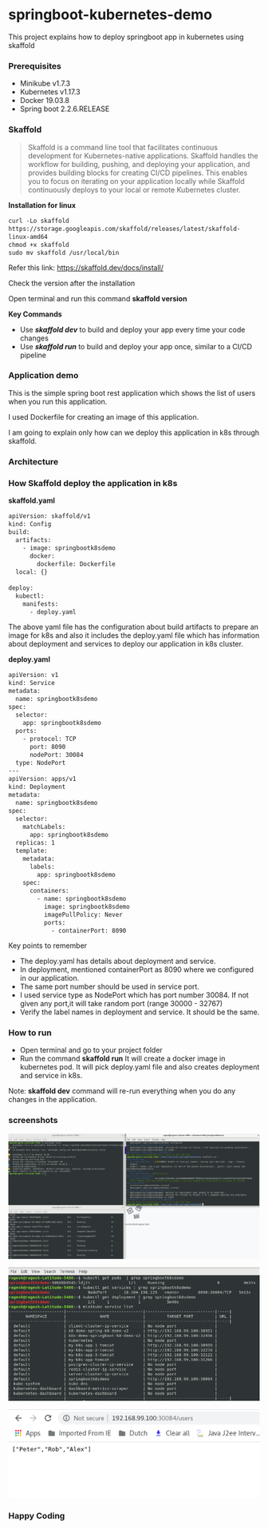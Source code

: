 # springboot-kubernetes-demo
This project explains how to deploy springboot app in kubernetes using skaffold

### Prerequisites

* Minikube v1.7.3
* Kubernetes v1.17.3
* Docker 19.03.8
* Spring boot 2.2.6.RELEASE

### Skaffold

>Skaffold is a command line tool that facilitates continuous development for Kubernetes-native applications. Skaffold handles the workflow for building, pushing, and deploying your application, and provides building blocks for creating CI/CD pipelines. This enables you to focus on iterating on your application locally while Skaffold continuously deploys to your local or remote Kubernetes cluster.

**Installation for linux**

```
curl -Lo skaffold https://storage.googleapis.com/skaffold/releases/latest/skaffold-linux-amd64
chmod +x skaffold
sudo mv skaffold /usr/local/bin

```
Refer this link: https://skaffold.dev/docs/install/

Check the version after the installation

Open terminal and run this command **skaffold version**

**Key Commands**
* Use **_skaffold dev_** to build and deploy your app every time your code changes
* Use **_skaffold run_** to build and deploy your app once, similar to a CI/CD pipeline

### Application demo

This is the simple spring boot rest application which shows the list of users when you run this application.

I used Dockerfile for creating an image of this application.

I am going to explain only how can we deploy this application in k8s through skaffold.

### Architecture


### How Skaffold deploy the application in k8s

**skaffold.yaml**

```
apiVersion: skaffold/v1
kind: Config
build:
  artifacts:
    - image: springbootk8sdemo
      docker:
        dockerfile: Dockerfile
  local: {}

deploy:
  kubectl:
    manifests:
      - deploy.yaml

```
The above yaml file has the configuration about build artifacts to prepare an image for k8s and also it includes the deploy.yaml file which has information about deployment and services to deploy our application in k8s cluster.


**deploy.yaml**

```
apiVersion: v1
kind: Service
metadata:
  name: springbootk8sdemo
spec:
  selector:
    app: springbootk8sdemo
  ports:
    - protocol: TCP
      port: 8090
      nodePort: 30084
  type: NodePort
---
apiVersion: apps/v1
kind: Deployment
metadata:
  name: springbootk8sdemo
spec:
  selector:
    matchLabels:
      app: springbootk8sdemo
  replicas: 1
  template:
    metadata:
      labels:
        app: springbootk8sdemo
    spec:
      containers:
        - name: springbootk8sdemo
          image: springbootk8sdemo
          imagePullPolicy: Never
          ports:
            - containerPort: 8090

```

Key points to remember

* The deploy.yaml has details about deployment and service.
* In deployment, mentioned containerPort as 8090 where we configured in our application.
* The same port number should be used in service port.
* I used service type as NodePort which has port number 30084. If not given any port,it will take random port (range 30000 - 32767)
* Verify the label names in deployment and service. It should be the same.


### How to run

* Open terminal and go to your project folder
* Run the command **skaffold run**
    It will create a docker image in kubernetes pod. It will pick deploy.yaml file and also creates deployment and service in k8s.

Note: **skaffold dev** command will re-run everything when you do any changes in the application.

### screenshots

![springbootk8sdemo-2](springbootk8sdemo-2.png)

![springbootk8sdemo-3](springbootk8sdemo-3.png)

![springbootk8sdemo-4](springbootk8sdemo-4.png)

### Happy Coding

